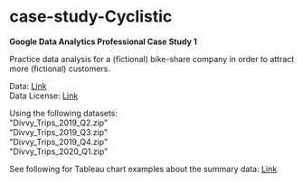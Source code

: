 # case-study-Cyclistic
**Google Data Analytics Professional Case Study 1**

Practice data analysis for a (fictional) bike-share company in order to attract more (fictional) customers.

Data: [Link](https://divvy-tripdata.s3.amazonaws.com/index.html)  
Data License: [Link](https://divvybikes.com/data-license-agreement)  

Using the following datasets:  
"Divvy_Trips_2019_Q2.zip"  
"Divvy_Trips_2019_Q3.zip"  
"Divvy_Trips_2019_Q4.zip"  
"Divvy_Trips_2020_Q1.zip"

See following for Tableau chart examples about the summary data: [Link](https://public.tableau.com/app/profile/edmondliu/viz/CyclisticCaseStudyChartExamples/CyclisticDataChartExamples)
